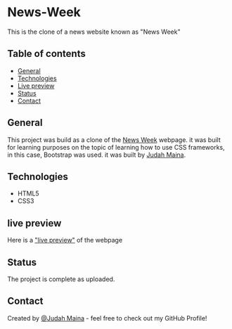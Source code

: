 # News-Week
This is the clone of a news website known as "News Week"

## Table of contents
* [General](#general-info)
* [Technologies](#technologies)
* [Live preview](#live-preview)
* [Status](#status)
* [Contact](#contact)

## General
This project was build as a clone of the <a href="https://www.newsweek.com/" >News Week</a> webpage.
it was built for learning purposes on the topic of learning how to use CSS frameworks, in this case, Bootstrap was used.
it was built by <a href="https://github.com/JayKowski">Judah Maina</a>.


## Technologies
* HTML5
* CSS3

## live preview
Here is a ["live preview"](https://raw.githack.com/JayKowski/NewsWeek/master/index.html) of the webpage

## Status
The project is complete as uploaded.

## Contact
Created by [@Judah Maina](https://github.com/JayKowski) - feel free to check out my GitHub Profile!
